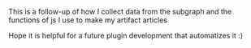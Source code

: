 This is a follow-up of how I collect data from the subgraph and the functions of js I use to make my artifact articles

Hope it is helpful for a future plugin development that automatizes it :)

